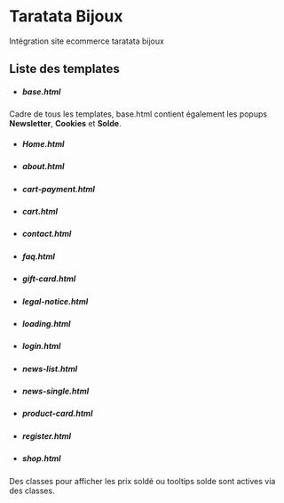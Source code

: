 # **Taratata Bijoux**
Intégration site ecommerce taratata bijoux


## Liste des templates

* ##### base.html

Cadre de tous les templates, base.html contient également les popups **Newsletter**, **Cookies** et **Solde**.

* ##### Home.html 
* ##### about.html 
* ##### cart-payment.html 
* ##### cart.html 
* ##### contact.html 
* ##### faq.html 
* ##### gift-card.html 
* ##### legal-notice.html 
* ##### loading.html 
* ##### login.html 
* ##### news-list.html
* ##### news-single.html
* ##### product-card.html
* ##### register.html
* ##### shop.html

Des classes pour afficher les prix soldé ou tooltips solde sont actives via des classes.



